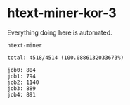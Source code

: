 # htext-miner-kor-3

Everything doing here is automated.

```
htext-miner

total: 4518/4514 (100.0886132033673%)

job0: 804
job1: 794
job2: 1140
job3: 889
job4: 891
```